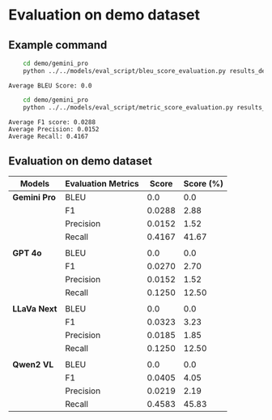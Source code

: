 # Evaluation on demo dataset

## Example command
```bash
    cd demo/gemini_pro
    python ../../models/eval_script/bleu_score_evaluation.py results_demo.json
```
```
Average BLEU Score: 0.0
```

```bash
    cd demo/gemini_pro
    python ../../models/eval_script/metric_score_evaluation.py results_demo.json
```

```
Average F1 score: 0.0288
Average Precision: 0.0152
Average Recall: 0.4167
```

## Evaluation on demo dataset
|  Models  | Evaluation Metrics       |    Score    |     Score (%)    |
|----------|--------------------------|-------------|-------------|
|**Gemini Pro**| BLEU                     |   0.0  | 0.0 |
|          | F1                       |  0.0288   | 2.88 |
|          | Precision                |  0.0152   |  1.52 |
|          | Recall                   |  0.4167  |  41.67 |
||
|**GPT 4o**| BLEU                     |   0.0  | 0.0 |
|          | F1                       |  0.0270   | 2.70 |
|          | Precision                |  0.0152   | 1.52 |
|          | Recall                   |  0.1250   | 12.50 |
||
|**LLaVa Next**| BLEU                     |   0.0  | 0.0 |
|          | F1                       |  0.0323   | 3.23 |
|          | Precision                |  0.0185   | 1.85 |
|          | Recall                   |  0.1250   | 12.50 |
||
|**Qwen2 VL**| BLEU                     |   0.0  | 0.0 |
|          | F1                       |  0.0405   | 4.05 |
|          | Precision                |  0.0219   | 2.19 |
|          | Recall                   |  0.4583   | 45.83 |